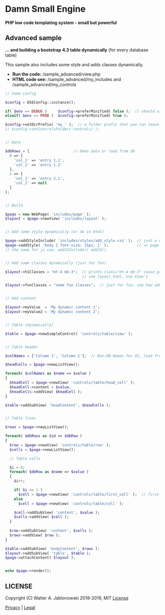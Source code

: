 # Damn Small Engine

**PHP low code templating system - small but powerful**


## Advanced sample

**... and building a bootstrap 4.3 table dynamically** (for every database table)

This sample also includes some style and adds classes dynamically.

* **Run the code:** /sample_advanced/view.php
* **HTML code see:** /sample_advanced/my_includes and /sample_advanced/my_controls

```php
// Some config

$config = DSEConfig::instance();

if( $env == DEBUG )     $config->preferMinified( false );  // should use minified version ?
elseif( $env == PROD )  $config->preferMinified( true );

$config->setDirPrefix( 'my_' );  // a folder prefix that you can leave out on new View( ... )
// $config->setControlsFolder('controls/');


// Data

$dbRows = [                    // Demo data or load from db
  0 => [
    'col_1' => 'entry 1.1',
    'col_2' => 'entry 1.2'
  ],
  1 => [
    'col_1' => 'entry 2.1',
    'col_2' => null
  ]
];


// Build

$page = new WebPage( 'includes/page' );
$layout = $page->newView( 'includes/layout' );


// Add some style dynamically (or do in html)

$page->addStyleInclude( 'includes/styles/add_style.css' );  // just a dummy file with a comment (for demo)
$page->addStyle( 'body { font-size: 15px; }' );             // => page head <style></style>
// the same for js use: addJSInclude() addJS()


// Add some classes dynamically (just for fun)

$layout->h1Classes = "mt-4 mb-3";  // prints class="mt-4 mb-3" cause printClass() used in my_includes/layout.html
                                   // see layout.html, use View's

$layout->funClasses = "some fun classes";  // just for fun, see how addClasses() is used in my_includes/layout.html


// Add content

$layout->myValue  = 'My dynamic content 1';
$layout->myValue2 = 'My dynamic content 2';


// Table (dynamically)

$table = $page->newSimpleControl( 'controls/table/view' );


// Table header

$colNames = ['Column 1', 'Column 2'];  // Non-DB-Names for UI, load from somewhere ...

$headCells = $page->newListView();

foreach( $colNames as $name => $value )
{
  $headCell = $page->newView( 'controls/table/head_cell' );
  $headCell->content = $value;
  $headCells->addView( $headCell );
}

$table->addSubView( 'headContent', $headCells );


// Table lines

$rows = $page->newListView();

foreach( $dbRows as $id => $dbRow )
{
  $row = $page->newView( 'controls/table/row' );
  $cells = $page->newListView();

  // Table cells

  $i = 0;
  foreach( $dbRow as $name => $value )
  {
    $i++;

    if( $i == 1 )
      $cell = $page->newView( 'controls/table/first_cell' );  // first cell differs, see https://getbootstrap.com/docs/4.3/content/tables
    else
      $cell = $page->newView( 'controls/table/cell' );

    $cell->addSubView( 'content', $value );
    $cells->addView( $cell );
  }
    
  $row->addSubView( 'content', $cells );
  $rows->addView( $row );
}

$table->addSubView( 'bodyContent', $rows );
$layout->addSubView( 'table', $table );
$page->attachContent( $layout );


echo $page->render();
```

## LICENSE

Copyright (C) Walter A. Jablonowski 2018-2019, MIT [License](LICENSE)


[Privacy](https://walter-a-jablonowski.github.io/privacy.html) | [Legal](https://walter-a-jablonowski.github.io/imprint.html)
